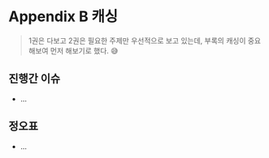 # Appendix B 캐싱

> 1권은 다보고 2권은 필요한 주제만 우선적으로 보고 있는데, 부록의 캐싱이 중요해보여 먼저 해보기로 했다. 😅



## 진행간 이슈

* ...



## 정오표

* ...

